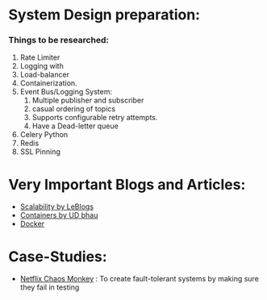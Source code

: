 # System Design preparation:

### Things to be researched:
1. Rate Limiter
2. Logging with 
3. Load-balancer
4. Containerization.
3. Event Bus/Logging System:
    1. Multiple publisher and subscriber
    2. casual ordering of topics 
    3. Supports configurable retry attempts.
    4. Have a Dead-letter queue
4. Celery Python
5. Redis
6. SSL Pinning




# Very Important Blogs and Articles:
 * [Scalability by LeBlogs](https://www.lecloud.net/tagged/scalability)
 * [Containers by UD bhau](https://medium.com/coderspantry/introduction-to-containers-60b4c80ea318)
 * [Docker]()


# Case-Studies:
 * [Netflix Chaos Monkey](https://github.com/Netflix/chaosmonkey) : To create fault-tolerant systems by making sure they fail in testing